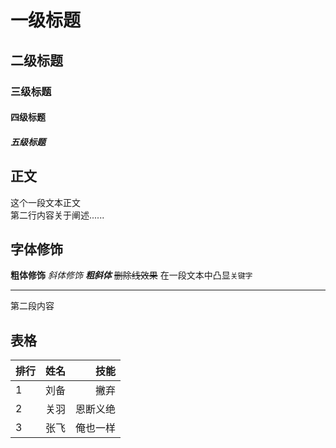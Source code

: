 



# 一级标题
## 二级标题
### 三级标题
#### 四级标题
##### 五级标题


## 正文
   这个一段文本正文<br>
第二行内容关于阐述......<br>




## 字体修饰
**粗体修饰**
*斜体修饰*
***粗斜体***
~~删除线效果~~
在一段文本中凸显`关键字`

------------------------------------------

第二段内容


## 表格

|排行|姓名|技能|
--|:--:|--:|
|1|刘备|撇弃|
|2|关羽|恩断义绝|
|3|张飞|俺也一样|
